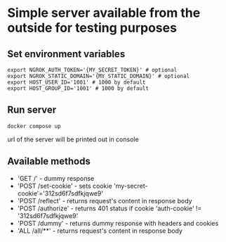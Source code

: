 # Simple server available from the outside for testing purposes

## Set environment variables

```
export NGROK_AUTH_TOKEN='{MY_SECRET_TOKEN}' # optional
export NGROK_STATIC_DOMAIN='{MY_STATIC_DOMAIN}' # optional
export HOST_USER_ID='1001' # 1000 by default
export HOST_GROUP_ID='1001' # 1000 by default
```

## Run server

```
docker compose up
```

url of the server will be printed out in console 

## Available methods

- 'GET /' - dummy response
- 'POST /set-cookie' - sets cookie 'my-secret-cookie'='312sd6f7sdfkjqwe9'
- 'POST /reflect' - returns request's content in response body
- 'POST /authorize' - returns 401 status if cookie 'auth-cookie' != '312sd6f7sdfkjqwe9'
- 'POST /dummy' - returns dummy response with headers and cookies
- 'ALL /all/**' - returns request's content in response body

